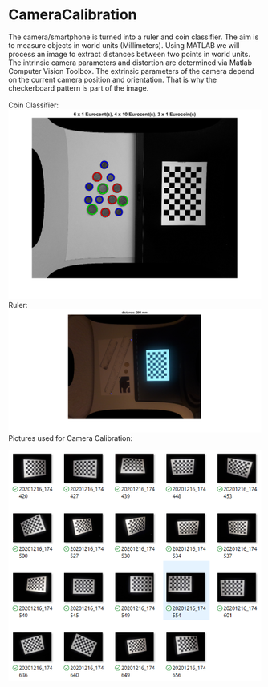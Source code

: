 # CameraCalibration
The camera/smartphone is turned into a ruler and coin classifier. The aim is to measure objects in world units (Millimeters). Using MATLAB we will process an image to extract distances between two points in world units. The intrinsic camera parameters and distortion are determined via Matlab Computer Vision Toolbox. The extrinsic parameters of the camera depend on the current camera position and orientation. That is why the checkerboard pattern is part of the image.
<br>
<br>
Coin Classifier:
<br>
<img src = "ResultData/CoinsResult.png" >
Ruler:
<br>
<img src = "ResultData/Ruler.png" >
Pictures used for Camera Calibration:
<br>
<p align="center">
  <img src="PatternImages/AllPatterns.png">
</p>
